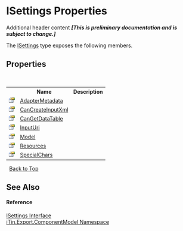 # ISettings Properties
Additional header content _**\[This is preliminary documentation and is subject to change.\]**_

The <a href="94ca8fa3-4ba6-d3f7-614b-913fad195fff">ISettings</a> type exposes the following members.


## Properties
&nbsp;<table><tr><th></th><th>Name</th><th>Description</th></tr><tr><td>![Public property](media/pubproperty.gif "Public property")</td><td><a href="ded941ad-18b1-7d8d-a052-d5c26854da7e">AdapterMetadata</a></td><td /></tr><tr><td>![Public property](media/pubproperty.gif "Public property")</td><td><a href="f3932d44-8a09-b5f0-a185-e73278a12c99">CanCreateInputXml</a></td><td /></tr><tr><td>![Public property](media/pubproperty.gif "Public property")</td><td><a href="4b25c835-2e86-a599-457e-9af0d94a356e">CanGetDataTable</a></td><td /></tr><tr><td>![Public property](media/pubproperty.gif "Public property")</td><td><a href="44356660-0c38-83d7-3ef0-66cc2d2335c4">InputUri</a></td><td /></tr><tr><td>![Public property](media/pubproperty.gif "Public property")</td><td><a href="29e19f08-272f-e2fd-d5f0-eba59d539388">Model</a></td><td /></tr><tr><td>![Public property](media/pubproperty.gif "Public property")</td><td><a href="8f12f025-4f6f-ee69-6765-28e14e6b2bc0">Resources</a></td><td /></tr><tr><td>![Public property](media/pubproperty.gif "Public property")</td><td><a href="b93ae316-013b-eeda-fd46-ff7fc4a759ee">SpecialChars</a></td><td /></tr></table>&nbsp;
<a href="#isettings-properties">Back to Top</a>

## See Also


#### Reference
<a href="94ca8fa3-4ba6-d3f7-614b-913fad195fff">ISettings Interface</a><br /><a href="55171ca4-890c-0ab2-e812-efe82bc0b686">iTin.Export.ComponentModel Namespace</a><br />